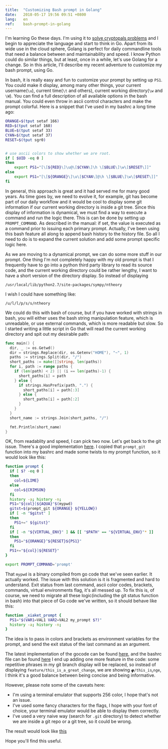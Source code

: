 ```yaml
---
title:  "Customizing Bash prompt in Golang"
date:   2018-05-17 19:56 09:51 +0800
lang:   en
ref:    bash-prompt-in-golang
---
```


I'm learning Go these days. I'm using it to [solve cryptopals problems](https://github.com/xiaket/cryptopals) and I begin to appreciate the language and start to think in Go. Apart from its wide use in the cloud sphere, Golang is perfect for daily commandline tools that need a balance between and maintainability and speed. I know Python could do similar things, but at least, once in a while, let's use Golang for a change. So in this article, I'll describe my recent adventure to customize my bash prompt, using Go.

In bash, it is really easy and fun to customize your prompt by setting up `PS1`. You could make it display, among many other things, your current username(`\u`), current time(`\t` and others), current working directory(`\w` and `\W`). You can find a full description of all available options in the bash manual. You could even throw in ascii control characters and make the prompt colorful. Here is a snippet that I've used in my bashrc a long time ago:

```bash
ORANGE=$(tput setaf 166)
RED=$(tput setaf 160)
BLUE=$(tput setaf 33)
CYAN=$(tput setaf 37)
RESET=$(tput sgr0)


# use ascii colors to show whether we are root.
if [ $UID -eq 0 ]
then
    export PS1="[\[${RED}\]\u@\[$CYAN\]\h \[$BLUE\]\w\[$RESET\]]"
else
    export PS1="[\[${ORANGE}\]\u\[$CYAN\]@\h \[$BLUE\]\w\[$RESET\]]"
fi
```

In general, this approach is great and it had served me for many good years. As time goes by, we need to evolve it, for example, git has become part of our daily workflow and it would be cool to display some git information if our current working directory is inside a git tree. Since this display of information is dynamical, we must find a way to execute a command and run the logic there. This is can be done by setting up `PROMPT_COMMAND`. As described in the manual: if set, the value is executed as a command prior to issuing each primary prompt. Actually, I've been using this bash feature all along to append bash history to the history file. So all I need to do is to expand the current solution and add some prompt specific logic here.

As we are moving to a dynamical prompt, we can do some more stuff in our prompt. One thing I'm not completely happy with my old prompt is that I frequently have to go into a python third party library to read its source code, and the current working directory could be rather lengthy, I want to have a short version of the directory display. So instead of displaying

```
/usr/local/lib/python2.7/site-packages/sympy/ntheory
```

I wish I could have something like:

```
/u/l/l/p/s/s/ntheory
```

We could do this with bash of course, but if you have worked with strings in bash, you will either uses the bash string manipulation feature, which is unreadable, or use external commands, which is more readable but slow. So I started writing a little script in Go that will read the current working directory and spit out my desirable path:

```go
func main() {
  dir, _ := os.Getwd()
  dir = strings.Replace(dir, os.Getenv("HOME"), "~", 1)
  paths := strings.Split(dir, "/")
  short_paths := make([]string, len(paths))
  for i, path := range paths {
    if (len(path) < 2) || (i == len(paths)-1) {
      short_paths[i] = path
    } else {
      if strings.HasPrefix(path, ".") {
        short_paths[i] = path[:3]
      } else {
        short_paths[i] = path[:2]
      }
    }
  }
  short_name := strings.Join(short_paths, "/")

  fmt.Println(short_name)
}
```

OK, from readablity and speed, I can pick two now. Let's get back to the git issue. There's a good implementation [here](https://github.com/mathiasbynens/dotfiles/blob/master/.bash_prompt). I copied that `prompt_git` function into my bashrc and made some twists to my prompt function, so it would look like this:

```bash
function prompt {
  if [ $? -eq 0 ]
  then
    col=${LIME}
  else
    col=${CRIMSON}
  fi
  history -a; history -n;
  PS1="${col}[${AQUA}"$(mypwd)
  gitst=$(prompt_git ${ORANGE} ${YELLOW})
  if [ -n "$gitst" ]
  then
    PS1+=" ${gitst}"
  fi
  if [ -n "${VIRTUAL_ENV}" ] && [[ "$PATH" == "${VIRTUAL_ENV}"* ]]
  then
    PS1="${ORANGE}^${RESET}${PS1}"
  fi
  PS1+="${col}]${RESET}"
}

export PROMPT_COMMAND='prompt'
```

That `mypwd` is a binary compiled from go code that we've seen earlier. It actually worked. The issue with this solution is it is fragmented and hard to understand. Exit status from last command, ascii color codes, brackets, commands, virtual environments flag, it's all messed up. To fix this is, of course, we need to migrate all these logic(including the git status function in bash) into that piece of Go code we've written, so it should behave like this:

```bash
function _xiaket_prompt {
  PS1="$(VAR1=VAL1 VAR2=VAL2 my_prompt $?)"
  history -a; history -n;
}
```

The idea is to pass in colors and brackets as environment variables for the prompt, and send the exit status of the last command as an argument.

The latest implementation of the gocode can be found [here](https://github.com/xiaket/etc/blob/master/go/my_prompt.go), and the bashrc file can be found [here](https://github.com/xiaket/etc/blob/6b30ebb8f9686cb5ae9739ec69f01d24986ccca4/bashrc#L51)  I end up adding one more feature in the code: some repetitive phrases in my git branch display will be replaced, so instead of displaying `feature/this_is_a_great_change`, we are showing `𝞿/this_is⁁nge`, I think it's a good balance between being concise and being informative.

However, please note some of the caveats here:

* I'm using a terminal emulator that supports 256 color, I hope that's not an issue.
* I've used some fancy characters for the flags, I hope with your font of choice, your terminal emulator would be able to display them correctly.
* I've used a very naive way (search for `.git` directory) to detect whether we are inside a git repo or a git tree, so it could be wrong.

The result would look like [this](https://asciinema.org/a/P2xARPZvKP8LWcV0SoXKnyg9Y)

Hope you'll find this useful.
